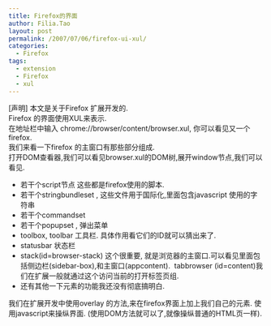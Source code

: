```yaml
---
title: Firefox的界面
author: Filia.Tao
layout: post
permalink: /2007/07/06/firefox-ui-xul/
categories:
  - Firefox
tags:
  - extension
  - Firefox
  - xul
---
```

[声明] 本文是关于Firefox 扩展开发的.  
Firefox 的界面使用XUL来表示.  
在地址栏中输入 chrome://browser/content/browser.xul, 你可以看见又一个firefox.  
我们来看一下firefox 的主窗口有那些部分组成.  
打开DOM查看器,我们可以看见browser.xul的DOM树,展开window节点,我们可以看见.

  * 若干个script节点 这些都是firefox使用的脚本.
  * 若干个stringbundleset , 这些文件用于国际化,里面包含javascript 使用的字符串
  * 若干个commandset
  * 若干个popupset , 弹出菜单
  * toolbox, toolbar 工具栏. 具体作用看它们的ID就可以猜出来了.
  * statusbar 状态栏
  * stack(id=browser-stack) 这个很重要, 就是浏览器的主窗口.可以看见里面包括侧边栏(sidebar-box),和主窗口(appcontent).  tabbrowser (id=content)我们在扩展一般就通过这个访问当前的打开标签页组.
  * 还有其他一下元素的功能我还没有彻底搞明白.

我们在扩展开发中使用overlay 的方法,来在firefox界面上加上我们自己的元素. 使用javascript来操纵界面. (使用DOM方法就可以了,就像操纵普通的HTML页一样).